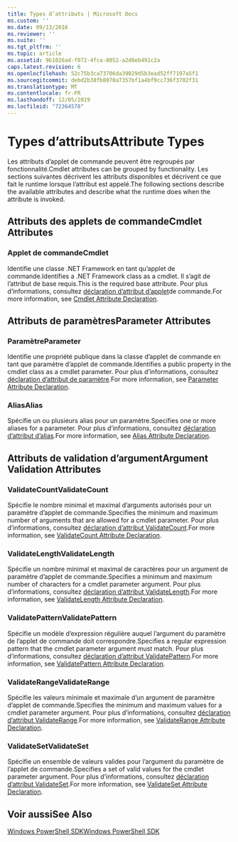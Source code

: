 ```yaml
---
title: Types d’attributs | Microsoft Docs
ms.custom: ''
ms.date: 09/13/2016
ms.reviewer: ''
ms.suite: ''
ms.tgt_pltfrm: ''
ms.topic: article
ms.assetid: 9b1026ad-f072-4fca-8052-a2d8eb491c2a
caps.latest.revision: 6
ms.openlocfilehash: 52c75b3ca73706da39029d5b3ead52ff7197a5f1
ms.sourcegitcommit: debd2b38fb8070a7357bf1a4bf9cc736f3702f31
ms.translationtype: MT
ms.contentlocale: fr-FR
ms.lasthandoff: 12/05/2019
ms.locfileid: "72364578"
---
```

# <a name="attribute-types"></a><span data-ttu-id="6b83a-102">Types d’attributs</span><span class="sxs-lookup"><span data-stu-id="6b83a-102">Attribute Types</span></span>

<span data-ttu-id="6b83a-103">Les attributs d’applet de commande peuvent être regroupés par fonctionnalité.</span><span class="sxs-lookup"><span data-stu-id="6b83a-103">Cmdlet attributes can be grouped by functionality.</span></span>
<span data-ttu-id="6b83a-104">Les sections suivantes décrivent les attributs disponibles et décrivent ce que fait le runtime lorsque l’attribut est appelé.</span><span class="sxs-lookup"><span data-stu-id="6b83a-104">The following sections describe the available attributes and describe what the runtime does when the attribute is invoked.</span></span>

## <a name="cmdlet-attributes"></a><span data-ttu-id="6b83a-105">Attributs des applets de commande</span><span class="sxs-lookup"><span data-stu-id="6b83a-105">Cmdlet Attributes</span></span>

### <a name="cmdlet"></a><span data-ttu-id="6b83a-106">Applet de commande</span><span class="sxs-lookup"><span data-stu-id="6b83a-106">Cmdlet</span></span>

<span data-ttu-id="6b83a-107">Identifie une classe .NET Framework en tant qu’applet de commande.</span><span class="sxs-lookup"><span data-stu-id="6b83a-107">Identifies a .NET Framework class as a cmdlet.</span></span>
<span data-ttu-id="6b83a-108">Il s’agit de l’attribut de base requis.</span><span class="sxs-lookup"><span data-stu-id="6b83a-108">This is the required base attribute.</span></span>
<span data-ttu-id="6b83a-109">Pour plus d’informations, consultez [déclaration d’attribut d’applet](./cmdlet-attribute-declaration.md)de commande.</span><span class="sxs-lookup"><span data-stu-id="6b83a-109">For more information, see [Cmdlet Attribute Declaration](./cmdlet-attribute-declaration.md).</span></span>

## <a name="parameter-attributes"></a><span data-ttu-id="6b83a-110">Attributs de paramètres</span><span class="sxs-lookup"><span data-stu-id="6b83a-110">Parameter Attributes</span></span>

### <a name="parameter"></a><span data-ttu-id="6b83a-111">Paramètre</span><span class="sxs-lookup"><span data-stu-id="6b83a-111">Parameter</span></span>

<span data-ttu-id="6b83a-112">Identifie une propriété publique dans la classe d’applet de commande en tant que paramètre d’applet de commande.</span><span class="sxs-lookup"><span data-stu-id="6b83a-112">Identifies a public property in the cmdlet class as a cmdlet parameter.</span></span>
<span data-ttu-id="6b83a-113">Pour plus d’informations, consultez [déclaration d’attribut de paramètre](./parameter-attribute-declaration.md).</span><span class="sxs-lookup"><span data-stu-id="6b83a-113">For more information, see [Parameter Attribute Declaration](./parameter-attribute-declaration.md).</span></span>

### <a name="alias"></a><span data-ttu-id="6b83a-114">Alias</span><span class="sxs-lookup"><span data-stu-id="6b83a-114">Alias</span></span>

<span data-ttu-id="6b83a-115">Spécifie un ou plusieurs alias pour un paramètre.</span><span class="sxs-lookup"><span data-stu-id="6b83a-115">Specifies one or more aliases for a parameter.</span></span>
<span data-ttu-id="6b83a-116">Pour plus d’informations, consultez [déclaration d’attribut d’alias](./alias-attribute-declaration.md).</span><span class="sxs-lookup"><span data-stu-id="6b83a-116">For more information, see [Alias Attribute Declaration](./alias-attribute-declaration.md).</span></span>

## <a name="argument-validation-attributes"></a><span data-ttu-id="6b83a-117">Attributs de validation d’argument</span><span class="sxs-lookup"><span data-stu-id="6b83a-117">Argument Validation Attributes</span></span>

### <a name="validatecount"></a><span data-ttu-id="6b83a-118">ValidateCount</span><span class="sxs-lookup"><span data-stu-id="6b83a-118">ValidateCount</span></span>

<span data-ttu-id="6b83a-119">Spécifie le nombre minimal et maximal d’arguments autorisés pour un paramètre d’applet de commande.</span><span class="sxs-lookup"><span data-stu-id="6b83a-119">Specifies the minimum and maximum number of arguments that are allowed for a cmdlet parameter.</span></span>
<span data-ttu-id="6b83a-120">Pour plus d’informations, consultez [déclaration d’attribut ValidateCount](./validatecount-attribute-declaration.md).</span><span class="sxs-lookup"><span data-stu-id="6b83a-120">For more information, see [ValidateCount Attribute Declaration](./validatecount-attribute-declaration.md).</span></span>

### <a name="validatelength"></a><span data-ttu-id="6b83a-121">ValidateLength</span><span class="sxs-lookup"><span data-stu-id="6b83a-121">ValidateLength</span></span>

<span data-ttu-id="6b83a-122">Spécifie un nombre minimal et maximal de caractères pour un argument de paramètre d’applet de commande.</span><span class="sxs-lookup"><span data-stu-id="6b83a-122">Specifies a minimum and maximum number of characters for a cmdlet parameter argument.</span></span>
<span data-ttu-id="6b83a-123">Pour plus d’informations, consultez [déclaration d’attribut ValidateLength](./validatelength-attribute-declaration.md).</span><span class="sxs-lookup"><span data-stu-id="6b83a-123">For more information, see [ValidateLength Attribute Declaration](./validatelength-attribute-declaration.md).</span></span>

### <a name="validatepattern"></a><span data-ttu-id="6b83a-124">ValidatePattern</span><span class="sxs-lookup"><span data-stu-id="6b83a-124">ValidatePattern</span></span>

<span data-ttu-id="6b83a-125">Spécifie un modèle d’expression régulière auquel l’argument du paramètre de l’applet de commande doit correspondre.</span><span class="sxs-lookup"><span data-stu-id="6b83a-125">Specifies a regular expression pattern that the cmdlet parameter argument must match.</span></span>
<span data-ttu-id="6b83a-126">Pour plus d’informations, consultez [déclaration d’attribut ValidatePattern](./validatepattern-attribute-declaration.md).</span><span class="sxs-lookup"><span data-stu-id="6b83a-126">For more information, see [ValidatePattern Attribute Declaration](./validatepattern-attribute-declaration.md).</span></span>

### <a name="validaterange"></a><span data-ttu-id="6b83a-127">ValidateRange</span><span class="sxs-lookup"><span data-stu-id="6b83a-127">ValidateRange</span></span>

<span data-ttu-id="6b83a-128">Spécifie les valeurs minimale et maximale d’un argument de paramètre d’applet de commande.</span><span class="sxs-lookup"><span data-stu-id="6b83a-128">Specifies the minimum and maximum values for a cmdlet parameter argument.</span></span>
<span data-ttu-id="6b83a-129">Pour plus d’informations, consultez [déclaration d’attribut ValidateRange](./validaterange-attribute-declaration.md).</span><span class="sxs-lookup"><span data-stu-id="6b83a-129">For more information, see [ValidateRange Attribute Declaration](./validaterange-attribute-declaration.md).</span></span>

### <a name="validateset"></a><span data-ttu-id="6b83a-130">ValidateSet</span><span class="sxs-lookup"><span data-stu-id="6b83a-130">ValidateSet</span></span>

<span data-ttu-id="6b83a-131">Spécifie un ensemble de valeurs valides pour l’argument du paramètre de l’applet de commande.</span><span class="sxs-lookup"><span data-stu-id="6b83a-131">Specifies a set of valid values for the cmdlet parameter argument.</span></span>
<span data-ttu-id="6b83a-132">Pour plus d’informations, consultez [déclaration d’attribut ValidateSet](./validateset-attribute-declaration.md).</span><span class="sxs-lookup"><span data-stu-id="6b83a-132">For more information, see [ValidateSet Attribute Declaration](./validateset-attribute-declaration.md).</span></span>

## <a name="see-also"></a><span data-ttu-id="6b83a-133">Voir aussi</span><span class="sxs-lookup"><span data-stu-id="6b83a-133">See Also</span></span>

[<span data-ttu-id="6b83a-134">Windows PowerShell SDK</span><span class="sxs-lookup"><span data-stu-id="6b83a-134">Windows PowerShell SDK</span></span>](../windows-powershell-reference.md)
